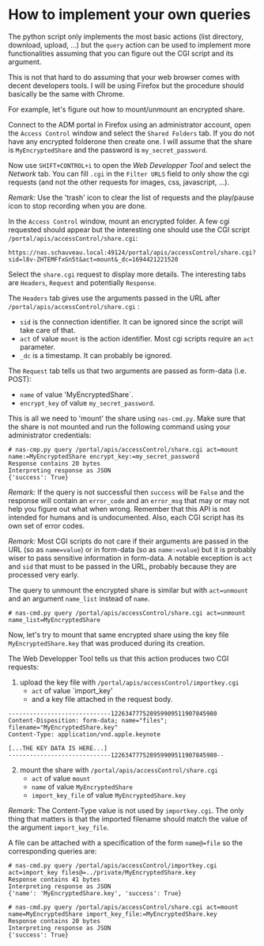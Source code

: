 # How to implement your own queries

The python script only implements the most basic actions (list directory, download, upload, ...) but the `query` action can be used to implement more functionalities assuming that you can figure out the CGI script and its argument.

This is not that hard to do assuming that your web browser comes with decent developers tools. I will be using Firefox but the procedure should basically be the same with Chrome.

For example, let's figure out how to mount/unmount an encrypted share.

Connect to the ADM portal in Firefox using an administrator account, open the `Access Control` window and select the `Shared Folders` tab. If you do not have any encrypted folderone then create one. I will assume that the share is `MyEncryptedShare` and the password is `my_secret_password`.

Now use `SHIFT+CONTROL+i` to open the *Web Developper Tool* and select the *Network* tab. You can fill `.cgi` in the `Filter URLS` field to only show the cgi requests (and not the other requests for images, css, javascript, ...).

*Remark:* Use the 'trash' icon to clear the list of requests and the play/pause icon to stop recording when you are done. 

In the `Access Control` window, mount an encrypted folder. A few cgi requested should appear but the interesting one should use the CGI script `/portal/apis/accessControl/share.cgi`:

```
https://nas.schauveau.local:49124/portal/apis/accessControl/share.cgi?sid=l8v-ZHTEMFfxGn5t&act=mount&_dc=1694421221520
```

Select the `share.cgi` request to display more details. The interesting tabs are `Headers`, `Request` and potentially `Response`. 

The `Headers` tab gives use the arguments passed in the URL after `/portal/apis/accessControl/share.cgi` :
  - `sid` is the connection identifier. It can be ignored since the script will take care of that.
  - `act` of value `mount` is the action identifier. Most cgi scripts require an `act` parameter.
  - `_dc` is a timestamp. It can probably be ignored.

The `Request` tab tells us that two arguments are passed as form-data (i.e. POST):
  - `name` of value 'MyEncryptedShare`. 
  - `encrypt_key` of value `my_secret_password`.

This is all we need to 'mount' the share using `nas-cmd.py`. Make sure that the share is not mounted and run the following command using your administrator credentials:

```
# nas-cmp.py query /portal/apis/accessControl/share.cgi act=mount name:=MyEncryptedShare encrypt_key:=my_secret_password
Response contains 20 bytes
Interpreting response as JSON
{'success': True}
```

*Remark:* If the query is not successful then `success` will be `False` and the response will contain an `error_code` and an `error_msg` that may or may not help you figure out what when wrong. Remember that this API is not intended for humans and is undocumented. Also, each CGI script has its own set of error codes. 

*Remark:* Most CGI scripts do not care if their arguments are passed in the URL (so as `name=value`) or in form-data (so as `name:=value`) but it is probably wiser to pass sensitive information in form-data. A notable exception is `act` and `sid` that must to be passed in the URL, probably because they are processed very early. 

The query to unmount the encrypted share is similar but with `act=unmount` and an argument `name_list` instead of `name`. 

```
# nas-cmd.py query /portal/apis/accessControl/share.cgi act=unmount name_list=MyEncryptedShare 
```

Now, let's try to mount that same encrypted share using the key file `MyEncryptedShare.key` that was produced during its creation.

The Web Developper Tool tells us that this action produces two CGI requests:

  1. upload the key file with `/portal/apis/accessControl/importkey.cgi`  
     - `act` of value `import_key'
     - and a key file attached in the request body.  
```
-----------------------------122634777528959909511907845980
Content-Disposition: form-data; name="files"; filename="MyEncryptedShare.key"
Content-Type: application/vnd.apple.keynote

[...THE KEY DATA IS HERE...] 
-----------------------------122634777528959909511907845980--
```
  2. mount the share with `/portal/apis/accessControl/share.cgi` 
     - `act` of value `mount`
     - `name` of value `MyEncryptedShare`  
     - `import_key_file` of value `MyEncryptedShare.key`


*Remark:* The Content-Type value is not used by `importkey.cgi`. The only thing that matters is that the imported filename should match the value of the argument `import_key_file`.

A file can be attached with a specification of the form `name@=file` so the corresponding queries are:

```
# nas-cmd.py query /portal/apis/accessControl/importkey.cgi  act=import_key files@=../private/MyEncryptedShare.key 
Response contains 41 bytes
Interpreting response as JSON
{'name': 'MyEncryptedShare.key', 'success': True}
        
# nas-cmd.py query /portal/apis/accessControl/share.cgi act=mount name=MyEncryptedShare import_key_file:=MyEncryptedShare.key
Response contains 20 bytes
Interpreting response as JSON
{'success': True}
```



